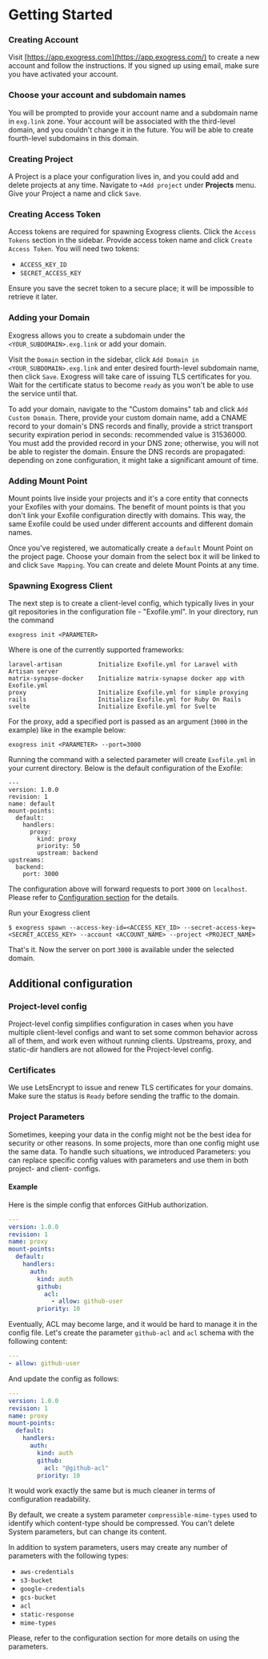# Getting Started

### Creating Account

Visit [https://app.exogress.com](https://app.exogress.com/) to create a new account and follow the instructions. If you signed up using email, make sure you have activated your account.

### Choose your account and subdomain names

You will be prompted to provide your account name and a subdomain name in `exg.link` zone. Your account will be associated with the third-level domain, and you couldn't change it in the future. You will be able to create fourth-level subdomains in this domain.

### Creating Project

A Project is a place your configuration lives in, and you could add and delete projects at any time.
Navigate to `+Add project` under **Projects** menu. Give your Project a name and click `Save`.

### Creating Access Token

Access tokens are required for spawning Exogress clients.
Click the `Access Tokens` section in the sidebar. Provide access token name and click `Create Access Token`. You will need two tokens:

- `ACCESS_KEY_ID`
- `SECRET_ACCESS_KEY`

Ensure you save the secret token to a secure place; it will be impossible to retrieve it later.

### Adding your Domain

Exogress allows you to create a subdomain under the `<YOUR_SUBDOMAIN>.exg.link` or add your domain.

Visit the `Domain` section in the sidebar, click `Add Domain in <YOUR_SUBDOMAIN>.exg.link` and enter desired fourth-level subdomain name, then click `Save`. Exogress will take care of issuing TLS certificates for you. Wait for the certificate status to become `ready` as you won't be able to use the service until that.

To add your domain, navigate to the "Custom domains" tab and click `Add Custom Domain`. There, provide your custom domain name, add a CNAME record to your domain's DNS records and finally, provide a strict transport security expiration period in seconds: recommended value is 31536000. You must add the provided record in your DNS zone; otherwise, you will not be able to register the domain. Ensure the DNS records are propagated: depending on zone configuration, it might take a significant amount of time.

### Adding Mount Point

Mount points live inside your projects and it's a core entity that connects your Exofiles with your domains. The benefit of mount points is that you don't link your Exofile configuration directly with domains. This way, the same Exofile could be used under different accounts and different domain names.

Once you've registered, we automatically create a `default` Mount Point on the project page. Choose your domain from the select box it will be linked to and click `Save Mapping`.
You can create and delete Mount Points at any time.

### Spawning Exogress Client

The next step is to create a client-level config, which typically lives in your git repositories in the configuration file - "Exofile.yml".
In your directory, run the command

```
exogress init <PARAMETER> 
```

Where <PARAMETER> is one of the currently supported frameworks:

```
laravel-artisan          Initialize Exofile.yml for Laravel with Artisan server
matrix-synapse-docker    Initialize matrix-synapse docker app with Exofile.yml
proxy                    Initialize Exofile.yml for simple proxying
rails                    Initialize Exofile.yml for Ruby On Rails
svelte                   Initialize Exofile.yml for Svelte
```

For the proxy, add a specified port is passed as an argument (`3000` in the example) like in the example below:

```
exogress init <PARAMETER> --port=3000
```

Running the command with a selected parameter will create `Exofile.yml` in your current directory. Below is the default configuration of the Exofile:

```
---
version: 1.0.0
revision: 1
name: default
mount-points:
  default:
    handlers:
      proxy:
        kind: proxy
        priority: 50
        upstream: backend
upstreams:
  backend:
    port: 3000
```

The configuration above will forward requests to port `3000` on `localhost`. Please refer to [Configuration section](/exofile.md) for the details.

Run your Exogress client

```
$ exogress spawn --access-key-id=<ACCESS_KEY_ID> --secret-access-key=<SECRET_ACCESS_KEY> --account <ACCOUNT_NAME> --project <PROJECT_NAME>
```

That's it. Now the server on port `3000` is available under the selected domain.

## Additional configuration

### Project-level config

Project-level config simplifies configuration in cases when you have multiple client-level configs and want to set some common behavior across all of them, and work even without running clients. Upstreams, proxy, and static-dir handlers are not allowed for the Project-level config.

### Certificates

We use LetsEncrypt to issue and renew TLS certificates for your domains. Make sure the status is `Ready` before sending the traffic to the domain.

### Project Parameters

Sometimes, keeping your data in the config might not be the best idea for security or other reasons. In some projects, more than one config might use the same data. To handle such situations, we introduced Parameters: you can replace specific config values with parameters and use them in both project- and client- configs.

#### Example

Here is the simple config that enforces GitHub authorization.
```yaml
---
version: 1.0.0
revision: 1
name: proxy
mount-points:
  default:
    handlers:
      auth:
        kind: auth
        github:
          acl:
            - allow: github-user
        priority: 10
```
Eventually, ACL may become large, and it would be hard to manage it in the config file. Let's create the parameter
`github-acl` and `acl` schema with the following content:

```yaml
---
- allow: github-user
```

And update the config as follows:
```yaml
---
version: 1.0.0
revision: 1
name: proxy
mount-points:
  default:
    handlers:
      auth:
        kind: auth
        github:
          acl: "@github-acl"
        priority: 10
```

It would work exactly the same but is much cleaner in terms of configuration readability.

By default, we create a system parameter `compressible-mime-types` used to identify which content-type should
be compressed. You can't delete System parameters, but can change its content.

In addition to system parameters, users may create any number of parameters with the following types:

- `aws-credentials`
- `s3-bucket`
- `google-credentials`
- `gcs-bucket`
- `acl`
- `static-response`
- `mime-types`

Please, refer to the configuration section for more details on using the parameters.
